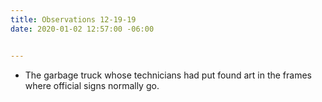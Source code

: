 ```yaml
---
title: Observations 12-19-19
date: 2020-01-02 12:57:00 -06:00


---
```


- The garbage truck whose technicians had put found art in the frames where official signs normally go.